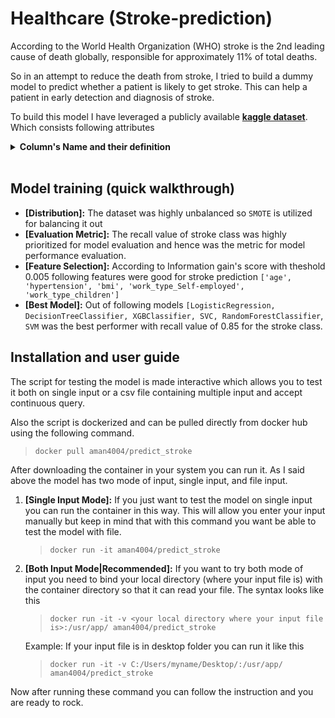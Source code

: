 # Healthcare (Stroke-prediction)

According to the World Health Organization (WHO) stroke is the 2nd leading cause of death globally, responsible for approximately 11% of total deaths.

So in an attempt to reduce the death from stroke, I tried to build a dummy model to predict whether a patient is likely to get stroke. This can help a patient in early detection and diagnosis of stroke.

To build this model I have leveraged a publicly available **[kaggle dataset](https://www.kaggle.com/fedesoriano/stroke-prediction-dataset)**. Which consists following attributes

<details>
<summary><b>Column's Name and their definition</b></summary>

1. id: unique identifier
2. gender: "Male", "Female" or "Other"
3. age: age of the patient
4. hypertension: 0 if the patient doesn't have hypertension, 1 if the patient has hypertension
5. heart_disease: 0 if the patient doesn't have any heart diseases, 1 if the patient has a heart disease
6. ever_married: "No" or "Yes"
7. work_type: "children", "Govt_jov", "Never_worked", "Private" or "Self-employed"
8. Residence_type: "Rural" or "Urban"
9. avg_glucose_level: average glucose level in blood
10. bmi: body mass index
11. smoking_status: "formerly smoked", "never smoked", "smokes" or "Unknown"\*
12. stroke: 1 if the patient had a stroke or 0 if not

</details>
<br>

## Model training (quick walkthrough)

- **[Distribution]:** The dataset was highly unbalanced so `SMOTE` is utilized for balancing it out
- **[Evaluation Metric]:** The recall value of stroke class was highly prioritized for model evaluation and hence was the metric for model performance evaluation.
- **[Feature Selection]:** According to Information gain's score with theshold 0.005 following features were good for stroke prediction `['age', 'hypertension', 'bmi', 'work_type_Self-employed', 'work_type_children']`
- **[Best Model]:** Out of following models `[LogisticRegression, DecisionTreeClassifier, XGBClassifier, SVC, RandomForestClassifier`, `SVM` was the best performer with recall value of 0.85 for the stroke class.

## Installation and user guide

The script for testing the model is made interactive which allows you to test it both on single input or a csv file containing multiple input and accept continuous query.

Also the script is dockerized and can be pulled directly from docker hub using the following command.

> `docker pull aman4004/predict_stroke`

After downloading the container in your system you can run it. As I said above the model has two mode of input, single input, and file input.

1. **[Single Input Mode]:** If you just want to test the model on single input you can run the container in this way. This will allow you enter your input manually but keep in mind that with this command you want be able to test the model with file.

   > `docker run -it aman4004/predict_stroke`

2. **[Both Input Mode|Recommended]:** If you want to try both mode of input you need to bind your local directory (where your input file is) with the container directory so that it can read your file. The syntax looks like this

   > `docker run -it -v <your local directory where your input file is>:/usr/app/ aman4004/predict_stroke`

   Example: If your input file is in desktop folder you can run it like this

   > `docker run -it -v C:/Users/myname/Desktop/:/usr/app/ aman4004/predict_stroke`

Now after running these command you can follow the instruction and you are ready to rock.
